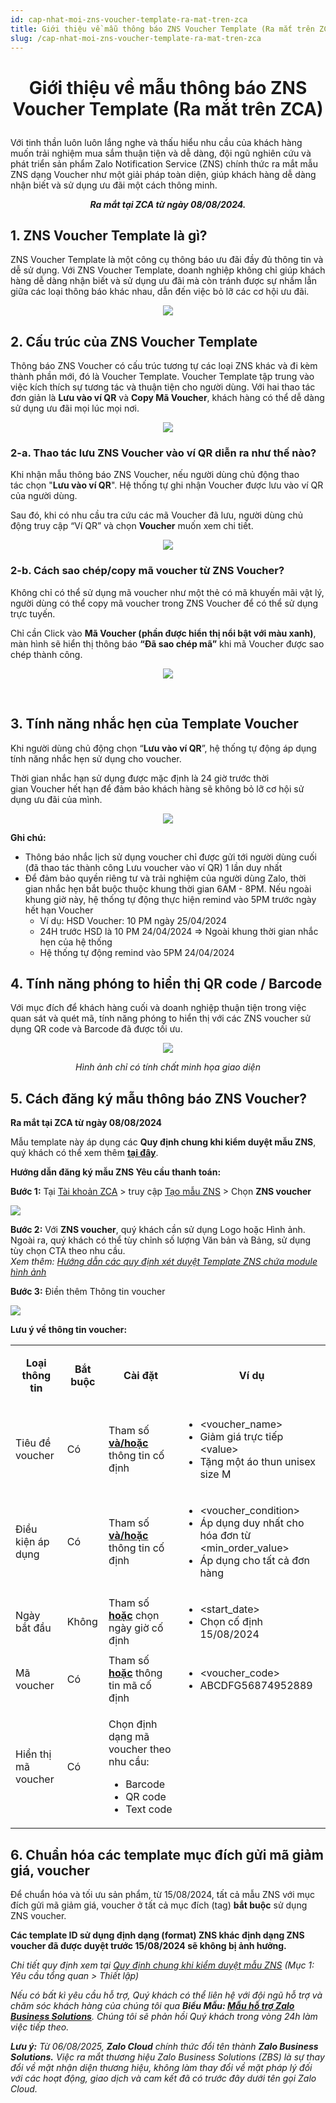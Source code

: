 ```yaml
---
id: cap-nhat-moi-zns-voucher-template-ra-mat-tren-zca
title: Giới thiệu về mẫu thông báo ZNS Voucher Template (Ra mắt trên ZCA)
slug: /cap-nhat-moi-zns-voucher-template-ra-mat-tren-zca
---
```


# <p align="center">Giới thiệu về mẫu thông báo ZNS Voucher Template (Ra mắt trên ZCA)</p>

Với tinh thần luôn luôn lắng nghe và thấu hiểu nhu cầu của khách hàng muốn trải nghiệm mua sắm thuận tiện và dễ dàng, đội ngũ nghiên cứu và phát triển sản phẩm Zalo Notification Service (ZNS) chính thức ra mắt mẫu ZNS dạng Voucher như một giải pháp toàn diện, giúp khách hàng dễ dàng nhận biết và sử dụng ưu đãi một cách thông minh.

**_<p align ="center">Ra mắt tại ZCA từ ngày 08/08/2024.</p>_**

## 1. ZNS Voucher Template là gì?

ZNS Voucher Template là một công cụ thông báo ưu đãi đầy đủ thông tin và dễ sử dụng. Với ZNS Voucher Template, doanh nghiệp không chỉ giúp khách hàng dễ dàng nhận biết và sử dụng ưu đãi mà còn tránh được sự nhầm lẫn giữa các loại thông báo khác nhau, dẫn đến việc bỏ lỡ các cơ hội ưu đãi.

<p  align="center">
  <img src="https://stc-oa.zdn.vn/uploads/6c33e8889e245c4b72bb3f823b34aa7d.jpeg" />
</p>

## 2. Cấu trúc của ZNS Voucher Template

Thông báo ZNS Voucher có cấu trúc tương tự các loại ZNS khác và đi kèm thành phần mới, đó là Voucher Template. Voucher Template tập trung vào việc kích thích sự tương tác và thuận tiện cho người dùng. Với hai thao tác đơn giản là **Lưu vào ví QR** và **Copy Mã Voucher**, khách hàng có thể dễ dàng sử dụng ưu đãi mọi lúc mọi nơi.

<p  align="center">
  <img src="https://stc-oa.zdn.vn/uploads/e2670f0f397c44af09e3dbe75e8b49d5.jpeg" />
</p>
  
  
### 2-a. Thao tác lưu ZNS Voucher vào ví QR diễn ra như thế nào?

Khi nhận mẫu thông báo ZNS Voucher, nếu người dùng chủ động thao tác chọn "**Lưu vào ví QR**". Hệ thống tự ghi nhận Voucher được lưu vào ví QR của người dùng.

Sau đó, khi có nhu cầu tra cứu các mã Voucher đã lưu, người dùng chủ động truy cập “Ví QR” và chọn **Voucher** muốn xem chi tiết.

<p  align="center">
  <img src="https://stc-oa.zdn.vn/uploads/eef3a99a3aa9e08f72a480831d830944.jpeg" />
</p>

### 2-b. Cách sao chép/copy mã voucher từ ZNS Voucher?

Không chỉ có thể sử dụng mã voucher như một thẻ có mã khuyến mãi vật lý, người dùng có thể copy mã voucher trong ZNS Voucher để có thể sử dụng trực tuyến.

Chỉ cần Click vào **Mã Voucher (phần được hiển thị nổi bật với màu xanh)**, màn hình sẽ hiển thị thông báo **“Đã sao chép mã”** khi mã Voucher được sao chép thành công.

<p  align="center">
  <img src="https://stc-oa.zdn.vn/uploads/2dcf4000391375d3f67b80eff3ba92a4.png" />
</p>
 

## 3. Tính năng nhắc hẹn của Template Voucher

Khi người dùng chủ động chọn “**Lưu vào ví QR**”, hệ thống tự động áp dụng tính năng nhắc hẹn sử dụng cho voucher.

Thời gian nhắc hạn sử dụng được mặc định là 24 giờ trước thời gian Voucher hết hạn để đảm bảo khách hàng sẽ không bỏ lỡ cơ hội sử dụng ưu đãi của mình.

<p  align="center">
  <img src="https://stc-oa.zdn.vn/uploads/c45c62536419b46a172de3f1f0853b49.png" />
</p>

**Ghi chú:**

- Thông báo nhắc lịch sử dụng voucher chỉ được gửi tới người dùng cuối (đã thao tác thành công Lưu voucher vào ví QR) 1 lần duy nhất
- Để đảm bảo quyền riêng tư và trải nghiệm của người dùng Zalo, thời gian nhắc hẹn bắt buộc thuộc khung thời gian 6AM - 8PM. Nếu ngoài khung giờ này, hệ thống tự động thực hiện remind vào 5PM trước ngày hết hạn Voucher
  - Ví dụ: HSD Voucher: 10 PM ngày 25/04/2024
  - 24H trước HSD là 10 PM 24/04/2024 => Ngoài khung thời gian nhắc hẹn của hệ thống
  - Hệ thống tự động remind vào 5PM 24/04/2024

## 4. Tính năng phóng to hiển thị QR code / Barcode

Với mục đích để khách hàng cuối và doanh nghiệp thuận tiện trong việc quan sát và quét mã, tính năng phóng to hiển thị với các ZNS voucher sử dụng QR code và Barcode đã được tối ưu.

<p  align="center">
  <img src="https://stc-oa.zdn.vn/uploads/d5401e9907295fc0efa207fc4ee1a65e.png" />
</p>

_<p align="center">Hình ảnh chỉ có tính chất minh họa giao diện</p>_

## 5. Cách đăng ký mẫu thông báo ZNS Voucher?

**Ra mắt tại ZCA từ ngày 08/08/2024**

Mẫu template này áp dụng các **Quy định chung khi kiểm duyệt mẫu ZNS**, quý khách có thể xem thêm [**tại đây**](https://zalo.cloud/news/quy-dinh-chung-khi-kiem-duyet-mau-tin-zns/baujzpyvjjrz7776m).

**Hướng dẫn đăng ký mẫu ZNS Yêu cầu thanh toán:**

**Bước 1:** Tại [Tài khoản ZCA](https://account.zalo.cloud/) > truy cập [Tạo mẫu ZNS](https://account.zalo.cloud/tool/zns/createTemplate) > Chọn **ZNS voucher**

![](https://stc-oa.zdn.vn/uploads/65258d42ad7117759ddb5921fe5e180c.png)

**Bước 2:** Với **ZNS voucher**, quý khách cần sử dụng Logo hoặc Hình ảnh. Ngoài ra, quý khách có thể tùy chỉnh số lượng Văn bản và Bảng, sử dụng tùy chọn CTA theo nhu cầu.  
_Xem thêm:_ [_Hướng dẫn các quy định xét duyệt Template ZNS chứa module hình ảnh_](https://zalo.cloud/news/huong-dan-cac-quy-dinh-xet-duyet-template-zns-chua-module-hinh-anh/wku44wybagbqwyrqy)

**Bước 3:** Điền thêm Thông tin voucher

![](https://stc-oa.zdn.vn/uploads/6c0e9da8f7fc3b76810ff38be44ecc89.png)

**Lưu ý về thông tin voucher:**

<div class="table">
<table><tbody><tr><td><p style="text-align:center;"><strong>Loại thông tin</strong></p></td><td><p style="text-align:center;"><strong>Bắt buộc</strong></p></td><td><p style="text-align:center;"><strong>Cài đặt</strong></p></td><td><p style="text-align:center;"><strong>Ví dụ</strong></p></td></tr><tr><td>Tiêu đề voucher</td><td>Có</td><td>Tham số <strong><u>và/hoặc</u></strong> thông tin cố định</td><td><ul><li>&lt;voucher_name&gt;</li><li>Giảm giá trực tiếp &lt;value&gt;</li><li>Tặng một áo thun unisex size M</li></ul></td></tr><tr><td>Điều kiện áp dụng</td><td>Có</td><td>Tham số <strong><u>và/hoặc</u></strong> thông tin cố định</td><td><ul><li>&lt;voucher_condition&gt;</li><li>Áp dụng duy nhất cho hóa đơn từ &lt;min_order_value&gt;</li><li>Áp dụng cho tất cả đơn hàng</li></ul></td></tr><tr><td>Ngày bắt đầu</td><td>Không</td><td>Tham số <strong><u>hoặc</u></strong> chọn ngày giờ cố định</td><td><ul><li>&lt;start_date&gt;</li><li>Chọn cố định 15/08/2024</li></ul></td></tr><tr><td>Mã voucher</td><td>Có</td><td>Tham số <strong><u>hoặc</u></strong> thông tin mã cố định</td><td><ul><li>&lt;voucher_code&gt;</li><li>ABCDFG56874952889</li></ul></td></tr><tr><td>Hiển thị mã voucher</td><td>Có</td><td><p>Chọn định dạng mã voucher theo nhu cầu:</p><ul><li>Barcode</li><li>QR code</li><li>Text code</li></ul></td><td>&nbsp;</td></tr></tbody></table>
</div>

## 6. Chuẩn hóa các template mục đích gửi mã giảm giá, voucher

Để chuẩn hóa và tối ưu sản phẩm, từ 15/08/2024, tất cả mẫu ZNS với mục đích gửi mã giảm giá, voucher ở tất cả mục đích (tag) **bắt buộc** sử dụng ZNS voucher.

**Các template ID sử dụng định dạng (format) ZNS khác định dạng ZNS voucher đã được duyệt trước 15/08/2024 sẽ không bị ảnh hưởng.**

_Chi tiết quy định xem tại_ [_Quy định chung khi kiểm duyệt mẫu ZNS_](https://zalo.cloud/news/quy-dinh-chung-khi-kiem-duyet-mau-tin-zns/baujzpyvjjrz7776m) _(Mục 1: Yêu cầu tổng quan > Thiết lập)_

_Nếu có bất kì yêu cầu hỗ trợ, Quý khách có thể liên hệ với đội ngũ hỗ trợ và chăm sóc khách hàng của chúng tôi qua **Biểu Mẫu: [Mẫu hỗ trợ Zalo Business Solutions](https://go.zalo.me/SupportZBS )**. Chúng tôi sẽ phản hồi Quý khách trong vòng 24h làm việc tiếp theo._

_**Lưu ý:**_ _Từ 06/08/2025, **Zalo Cloud** chính thức đổi tên thành **Zalo Business Solutions.** Việc ra mắt thương hiệu Zalo Business Solutions (ZBS) là sự thay đổi về mặt nhận diện thương hiệu, không làm thay đổi về mặt pháp lý đối với các hoạt động, giao dịch và cam kết đã có trước đây dưới tên gọi Zalo Cloud._
